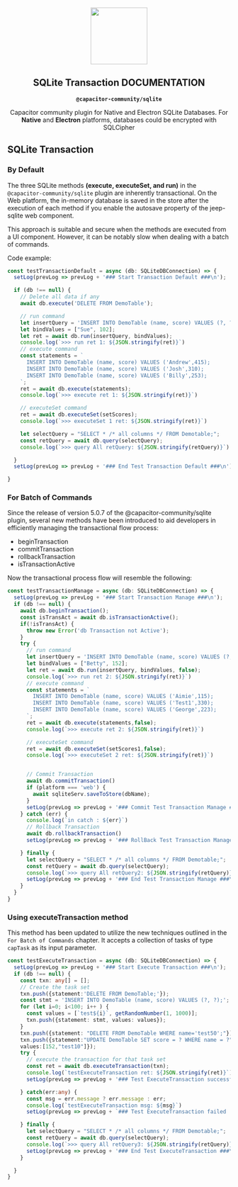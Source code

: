 <p align="center"><br><img src="https://user-images.githubusercontent.com/236501/85893648-1c92e880-b7a8-11ea-926d-95355b8175c7.png" width="128" height="128" /></p>
<h2 align="center">SQLite Transaction DOCUMENTATION</h2>
<p align="center"><strong><code>@capacitor-community/sqlite</code></strong></p>
<p align="center">
  Capacitor community plugin for Native and Electron SQLite Databases. For <strong>Native</strong> and <strong>Electron</strong> platforms, databases could be encrypted with SQLCipher</p>


## SQLite Transaction

### By Default

  The three SQLite methods <strong>(execute, executeSet, and run)</strong> in the `@capacitor-community/sqlite` plugin are inherently transactional.
  On the Web platform, the in-memory database is saved in the store after the execution of each method if you enable the autosave property of the jeep-sqlite web component.

  This approach is suitable and secure when the methods are executed from a UI component. However, it can be notably slow when dealing with a batch of commands.

  Code example: 

  ```ts
  const testTransactionDefault = async (db: SQLiteDBConnection) => {
    setLog(prevLog => prevLog + '### Start Transaction Default ###\n');

    if (db !== null) {
      // Delete all data if any
      await db.execute('DELETE FROM DemoTable');

      // run command
      let insertQuery = 'INSERT INTO DemoTable (name, score) VALUES (?, ?);';
      let bindValues = ["Sue", 102];
      let ret = await db.run(insertQuery, bindValues);
      console.log(`>>> run ret 1: ${JSON.stringify(ret)}`)
      // execute command
      const statements = `
        INSERT INTO DemoTable (name, score) VALUES ('Andrew',415);
        INSERT INTO DemoTable (name, score) VALUES ('Josh',310);
        INSERT INTO DemoTable (name, score) VALUES ('Billy',253);
      `;
      ret = await db.execute(statements);
      console.log(`>>> execute ret 1: ${JSON.stringify(ret)}`)

      // executeSet command
      ret = await db.executeSet(setScores);
      console.log(`>>> executeSet 1 ret: ${JSON.stringify(ret)}`)

      let selectQuery = "SELECT * /* all columns */ FROM Demotable;";
      const retQuery = await db.query(selectQuery);
      console.log(`>>> query All retQuery: ${JSON.stringify(retQuery)}`)

    }     
    setLog(prevLog => prevLog + '### End Test Transaction Default ###\n');

  }
  ```

### For Batch of Commands

  Since the release of version 5.0.7 of the @capacitor-community/sqlite plugin, several new methods have been introduced to aid developers in efficiently managing the transactional flow process:

  - beginTransaction
  - commitTransaction
  - rollbackTransaction
  - isTransactionActive

  Now the transactional process flow will resemble the following:

  ```ts
  const testTransactionManage = async (db: SQLiteDBConnection) => {
    setLog(prevLog => prevLog + '### Start Transaction Manage ###\n');
    if (db !== null) {
      await db.beginTransaction();
      const isTransAct = await db.isTransactionActive();
      if(!isTransAct) {
        throw new Error('db Transaction not Active');
      }
      try {
        // run command
        let insertQuery = 'INSERT INTO DemoTable (name, score) VALUES (?, ?);';
        let bindValues = ["Betty", 152];
        let ret = await db.run(insertQuery, bindValues, false);
        console.log(`>>> run ret 2: ${JSON.stringify(ret)}`)
        // execute command
        const statements = `
          INSERT INTO DemoTable (name, score) VALUES ('Aimie',115);
          INSERT INTO DemoTable (name, score) VALUES ('Test1',330);
          INSERT INTO DemoTable (name, score) VALUES ('George',223);
        `;
        ret = await db.execute(statements,false);
        console.log(`>>> execute ret 2: ${JSON.stringify(ret)}`)

        // executeSet command
        ret = await db.executeSet(setScores1,false);
        console.log(`>>> executeSet 2 ret: ${JSON.stringify(ret)}`)


        // Commit Transaction
        await db.commitTransaction()
        if (platform === 'web') {
          await sqliteServ.saveToStore(dbName);
        }
        setLog(prevLog => prevLog + '### Commit Test Transaction Manage ###\n');
      } catch (err) {
        console.log(`in catch : ${err}`)
        // Rollback Transaction
        await db.rollbackTransaction()
        setLog(prevLog => prevLog + '### RollBack Test Transaction Manage ###\n');

      } finally {
        let selectQuery = "SELECT * /* all columns */ FROM Demotable;";
        const retQuery = await db.query(selectQuery);
        console.log(`>>> query All retQuery2: ${JSON.stringify(retQuery)}`)
        setLog(prevLog => prevLog + '### End Test Transaction Manage ###\n');
      }
    }
  }
  ```

### Using executeTransaction method

 This method has been updated to utilize the new techniques outlined in the `For Batch of Commands` chapter. It accepts a collection of tasks of type `capTask` as its input parameter.

  ```ts
  const testExecuteTransaction = async (db: SQLiteDBConnection) => {
    setLog(prevLog => prevLog + '### Start Execute Transaction ###\n');
    if (db !== null) {
      const txn: any[] = [];
      // Create the task set
      txn.push({statement:'DELETE FROM DemoTable;'});
      const stmt = 'INSERT INTO DemoTable (name, score) VALUES (?, ?);';
      for (let i=0; i<100; i++ ) {
        const values = [`test${i}`, getRandomNumber(1, 1000)];
        txn.push({statement: stmt, values: values});
      }
      txn.push({statement: "DELETE FROM DemoTable WHERE name='test50';"});
      txn.push({statement:"UPDATE DemoTable SET score = ? WHERE name = ?",
      values:[152,"test10"]});
      try {
        // execute the transaction for that task set
        const ret = await db.executeTransaction(txn);
        console.log(`testExecuteTransaction ret: ${JSON.stringify(ret)}`);
        setLog(prevLog => prevLog + '### Test ExecuteTransaction successfull###\n');

      } catch(err:any) {
        const msg = err.message ? err.message : err;
        console.log(`testExecuteTransaction msg: ${msg}`)
        setLog(prevLog => prevLog + `### Test ExecuteTransaction failed : ${msg} ###\n`);

      } finally {
        let selectQuery = "SELECT * /* all columns */ FROM Demotable;";
        const retQuery = await db.query(selectQuery);
        console.log(`>>> query All retQuery3: ${JSON.stringify(retQuery)}`)
        setLog(prevLog => prevLog + '### End Test ExecuteTransaction ###\n');
      }

    }   
  }
  ```


